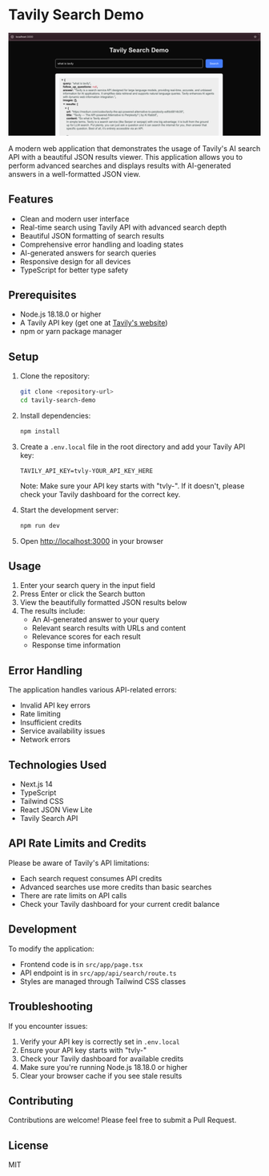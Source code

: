 # Tavily Search Demo

![Tavily Search Demo](public/demo.png)

A modern web application that demonstrates the usage of Tavily's AI search API with a beautiful JSON results viewer. This application allows you to perform advanced searches and displays results with AI-generated answers in a well-formatted JSON view.

## Features

- Clean and modern user interface
- Real-time search using Tavily API with advanced search depth
- Beautiful JSON formatting of search results
- Comprehensive error handling and loading states
- AI-generated answers for search queries
- Responsive design for all devices
- TypeScript for better type safety

## Prerequisites

- Node.js 18.18.0 or higher
- A Tavily API key (get one at [Tavily's website](https://tavily.com))
- npm or yarn package manager

## Setup

1. Clone the repository:
   ```bash
   git clone <repository-url>
   cd tavily-search-demo
   ```

2. Install dependencies:
   ```bash
   npm install
   ```

3. Create a `.env.local` file in the root directory and add your Tavily API key:
   ```
   TAVILY_API_KEY=tvly-YOUR_API_KEY_HERE
   ```
   Note: Make sure your API key starts with "tvly-". If it doesn't, please check your Tavily dashboard for the correct key.

4. Start the development server:
   ```bash
   npm run dev
   ```

5. Open [http://localhost:3000](http://localhost:3000) in your browser

## Usage

1. Enter your search query in the input field
2. Press Enter or click the Search button
3. View the beautifully formatted JSON results below
4. The results include:
   - An AI-generated answer to your query
   - Relevant search results with URLs and content
   - Relevance scores for each result
   - Response time information

## Error Handling

The application handles various API-related errors:
- Invalid API key errors
- Rate limiting
- Insufficient credits
- Service availability issues
- Network errors

## Technologies Used

- Next.js 14
- TypeScript
- Tailwind CSS
- React JSON View Lite
- Tavily Search API

## API Rate Limits and Credits

Please be aware of Tavily's API limitations:
- Each search request consumes API credits
- Advanced searches use more credits than basic searches
- There are rate limits on API calls
- Check your Tavily dashboard for your current credit balance

## Development

To modify the application:
- Frontend code is in `src/app/page.tsx`
- API endpoint is in `src/app/api/search/route.ts`
- Styles are managed through Tailwind CSS classes

## Troubleshooting

If you encounter issues:
1. Verify your API key is correctly set in `.env.local`
2. Ensure your API key starts with "tvly-"
3. Check your Tavily dashboard for available credits
4. Make sure you're running Node.js 18.18.0 or higher
5. Clear your browser cache if you see stale results

## Contributing

Contributions are welcome! Please feel free to submit a Pull Request.

## License

MIT
